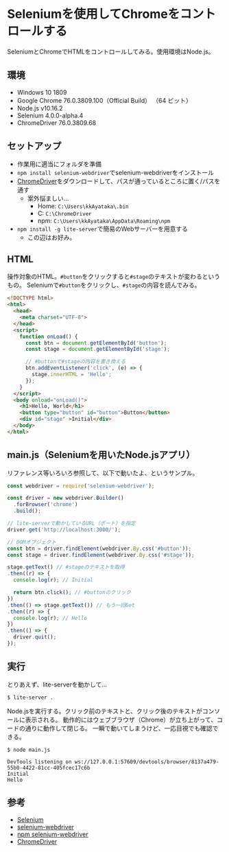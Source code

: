 Seleniumを使用してChromeをコントロールする
================================================================================

SeleniumとChromeでHTMLをコントロールしてみる。使用環境はNode.js。


環境
--------------------------------------------------------------------------------

- Windows 10 1809
- Google Chrome 76.0.3809.100（Official Build） （64 ビット）
- Node.js v10.16.2
- Selenium 4.0.0-alpha.4
- ChromeDriver 76.0.3809.68


セットアップ
--------------------------------------------------------------------------------

- 作業用に適当にフォルダを準備
- `npm install selenium-webdriver`でselenium-webdriverをインストール
- [ChromeDriver](https://chromedriver.chromium.org/)をダウンロードして、パスが通っているところに置く/パスを通す
    - 案外悩ましい...
        - Home: `C:\Users\kkAyataka\.bin`
        - C: `C:\ChromeDriver`
        - npm: `C:\Users\kkAyataka\AppData\Roaming\npm`
- `npm install -g lite-server`で簡易のWebサーバーを用意する
    - この辺はお好み。


HTML
--------------------------------------------------------------------------------

操作対象のHTML。`#button`をクリックすると`#stage`のテキストが変わるというもの。
Seleniumで`#button`をクリックし、`#stage`の内容を読んでみる。

```html
<!DOCTYPE html>
<html>
  <head>
    <meta charset="UTF-8">
  </head>
  <script>
    function onLoad() {
      const btn = document.getElementById('button');
      const stage = document.getElementById('stage');

      // #buttonで#stageの内容を書き換える
      btn.addEventListener('click', (e) => {
        stage.innerHTML = 'Hello';
      });
    }
  </script>
  <body onload="onLoad()">
    <h1>Hello, World</h1>
    <button type="button" id="button">Button</button>
    <div id="stage" >Initial</div>
  </body>
</html>
```


main.js（Seleniumを用いたNode.jsアプリ）
--------------------------------------------------------------------------------

リファレンス等いろいろ参照して、以下で動いたよ、というサンプル。

```js
const webdriver = require('selenium-webdriver');

const driver = new webdriver.Builder()
  .forBrowser('chrome')
  .build();

// lite-serverで動かしているURL（ポート）を指定
driver.get('http://localhost:3000/');

// DOMオブジェクト
const btn = driver.findElement(webdriver.By.css('#button'));
const stage = driver.findElement(webdriver.By.css('#stage'));

stage.getText() // #stageのテキストを取得
.then((r) => {
  console.log(r); // Initial

  return btn.click(); // #buttonのクリック
})
.then(() => stage.getText()) // もう一回Get
.then((r) => {
  console.log(r); // Hello
})
.then(() => {
  driver.quit();
});
```


実行
--------------------------------------------------------------------------------

とりあえず、lite-serverを動かして...

```
$ lite-server .
```

Node.jsを実行する。クリック前のテキストと、クリック後のテキストがコンソールに表示される。
動作的にはウェブブラウザ（Chrome）が立ち上がって、コードの通りに動作して閉じる。
一瞬で動いてしまうけど、一応目視でも確認できる。

```
$ node main.js

DevTools listening on ws://127.0.0.1:57609/devtools/browser/8137a479-55b0-4422-81cc-405fcec17c6b
Initial
Hello
```


参考
--------------------------------------------------------------------------------

- [Selenium](https://www.seleniumhq.org/)
- [selenium-webdriver](https://seleniumhq.github.io/selenium/docs/api/javascript/index.html)
- [npm selenium-webdriver](https://www.npmjs.com/package/selenium-webdriver)
- [ChromeDriver](https://chromedriver.chromium.org/)
